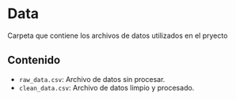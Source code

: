 # Data

Carpeta que contiene los archivos de datos utilizados en el pryecto

## Contenido

- `raw_data.csv`: Archivo de datos sin procesar.
- `clean_data.csv`: Archivo de datos limpio y procesado.